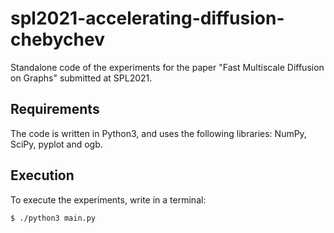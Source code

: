 # spl2021-accelerating-diffusion-chebychev
Standalone code of the experiments for the paper "Fast Multiscale Diffusion on Graphs" submitted at SPL2021.

## Requirements
The code is written in Python3, and uses the following libraries: NumPy, SciPy, pyplot and ogb.

## Execution
To execute the experiments, write in a terminal:
```bash
$ ./python3 main.py
```
